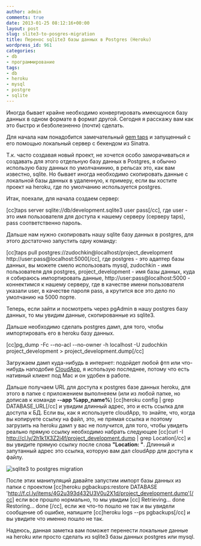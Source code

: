 ```yaml
---
author: admin
comments: true
date: 2013-01-25 08:12:16+00:00
layout: post
slug: slite3-to-posgres-migration
title: Перенос sqlite3 базы данных в Postgres (Heroku)
wordpress_id: 961
categories:
- db
- программирование
tags:
- db
- heroku
- mysql
- postgre
- sqlite
---
```


Иногда бывает крайне необходимо конвертировать имеющуюся базу данных в одном формате в формат другой. Сегодня я расскажу вам как это быстро и безболезненно (почти) сделать.<!-- more -->

Для начала нам понадобится замечательный [gem taps](https://github.com/ricardochimal/taps) и запущенный с его помощью локальный сервер с бекендом из Sinatra.

Т.к. часто создавая новый проект, не хочется особо заморачиваться и создавать для этого отдельную базу данных в Postgres, я обычно использую базу данных по умолчанинию, в рельсах это, как вам известно, sqlite. Но бывает иногда необходимо скопировать данные с локальной базы данных в удаленную, к примеру, если вы хостите проект на heroku, где по умолчанию используется postgres.

Итак, поехали, для начала создаем сервер:

[cc]taps server sqlite://db/development.sqlite3 user pass[/cc], где user - это имя пользователя для доступа к нашему серверу (серверу taps), pass соответственно пароль.

Дальше нам нужно скопировать нашу sqlite базу данных в postgres, для этого достаточно запустить одну команду:

[cc]taps pull postgres://zudochkin@localhost/project_development http://user:pass@localhost:5000[/cc], где postgres - это адаптер базы данных, вы можете смело использовать mysql, zudochkin - имя пользователя для postgres, project_development - имя базы данных, куда я собираюсь импортировать данные, http://user:pass@localhost:5000 - коннектимся к нашему серверу, где в качестве имени пользователя указали user, в качестве пароля pass, а крутится все это дело по умолчанию на 5000 порте.

Теперь, если зайти и посмотреть через pgAdmin в нашу postgres базу данных, то мы увидим данные, скопированные из sqlite3.

Дальше необходимо сделать postgres дамп, для того, чтобы импортировать его в heroku базу данных.

[cc]pg_dump -Fc --no-acl --no-owner -h localhost -U zudochkin project_development > project_development.dump[/cc]

Загружаем дамп куда-нибудь в интернет: подойдет любой фтп или что-нибудь наподобие [CloudApp](http://getcloudapp.com), я использую последнее, потому что есть нативный клиент под Mac и он удобен в работе.

Дальше получаем URL для доступа к postgres базе данных heroku, для этого в папке с приложением выполнеяем (или из любой папке, но дописав к команде **--app %app_name%**) [cc]heroku config | grep DATABASE_URL[/cc] и увидим длинный адрес, это и есть ссылка для доступа к БД. Если вы, как я используете cloudApp, то знайте, что, когда вы копируете ссылку на файл, это, не прямая ссылка и поэтому загрузить на heroku дамп у вас не получится, для того, чтобы увидеть реально прямую ссылку необходимо набрать следующее [cc]curl -I http://cl.ly/2h1k1X3Z2j4f/project_development.dump | grep Location[/cc] и вы увидите прямую ссылку после слова **"Location: "**. Длинный и запутанный адрес это ссылка, которую вам дал cloudApp для доступа к файлу.

![sqlite3 to postgres migration](http://vredniy.ru/wp-content/uploads/2013/01/Screen-Shot-2013-01-25-at-12.05.28-PM1-300x146.png)


После этих манипуляций давайте запустим импорт базы данных из папки с проектом [cc]heroku pgbackups:restore DATABASE 'http://f.cl.ly/items/4G2u393d432U3V0u2X1d/project_development.dump'[/cc] если все прошло нормально, то мы увидим
[cc]
Retrieving... done
Restoring... done
[/cc], если же что-то пошло не так и вы увидели сообщение об ошибке, напишите [cc]heroku logs --ps pgbackups[/cc] и вы увидите что именно пошло не так.

Надеюсь, данная заметка вам поможет перенести локальные данные на heroku или просто сделать из sqlite3 базы данных postgres или mysql.
